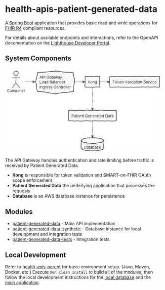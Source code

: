 # health-apis-patient-generated-data

A [Spring Boot](https://spring.io/projects/spring-boot) application that provides
basic read and write operations for [FHIR R4](https://hl7.org/fhir/R4/)
compliant resources.

For details about available endpoints and interactions, refer to the
OpenAPI documentation on the
[Lighthouse Developer Portal](https://sandbox-api.va.gov/services/pgd/v0/r4/openapi.json).

## System Components

![components](src/plantuml/components.png)

The API Gateway handles authentication and rate limiting before traffic is received by Patient Generated Data.

- **Kong** is responsible for token validation and SMART-on-FHIR OAuth scope enforcement
- **Patient Generated Data** the underlying application that processes the requests
- **Database** is an AWS database instance for persistence

## Modules

- [patient-generated-data](patient-generated-data/README.md) - Main API implementation
- [patient-generated-data-synthetic](patient-generated-data-synthetic/README.md) - Database instance for local development and integration tests
- [patient-generated-data-tests](patient-generated-data-tests/README.md) - Integration tests

## Local Development

Refer to [health-apis-parent](https://github.com/department-of-veterans-affairs/health-apis-parent)
for basic environment setup. (Java, Maven, Docker, etc.)
Execute `mvn clean install` to build all of the modules, then follow the local development
instructions for the [local database](patient-generated-data-synthetic/README.md#local-development)
and the [main application](patient-generated-data/README.md#local-development).

